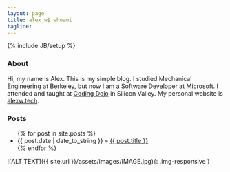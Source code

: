 ```yaml
---
layout: page
title: alex_w$ whoami
tagline: 
---
```

{% include JB/setup %}

### About
Hi, my name is Alex. This is my simple blog. I studied Mechanical Engineering at Berkeley, but now I am a Software Developer at Microsoft. I attended and taught at [Coding Dojo](http://codingdojo.com) in Silicon Valley. My personal website is [alexw.tech](http://alexw.tech).

### Posts

<ul class="posts">
  {% for post in site.posts %}
    <li><span>{{ post.date | date_to_string }}</span> &raquo; <a href="{{ BASE_PATH }}{{ post.url }}">{{ post.title }}</a></li>
  {% endfor %}
</ul>

![ALT TEXT]({{ site.url }}/assets/images/IMAGE.jpg){: .img-responsive }



